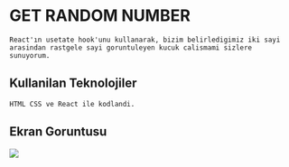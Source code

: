 <h1>GET RANDOM NUMBER</h1>

    React'ın usetate hook'unu kullanarak, bizim belirledigimiz iki sayi arasindan rastgele sayi goruntuleyen kucuk calismami sizlere sunuyorum.


<h2>Kullanilan Teknolojiler</h2>

    HTML CSS ve React ile kodlandi.


<h2>Ekran Goruntusu</h2>

![](ekrankaydı.gif)
